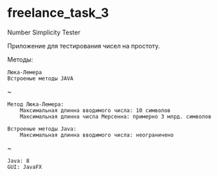 # freelance_task_3
Number Simplicity Tester

Приложение для тестирования чисел на простоту.

Методы:

    Люка-Лемера
    Встроеные методы JAVA
~   

    Метод Люка-Лемера:
        Максимальная длинна вводимого числа: 10 символов
        Максимальная длинна числа Мерсенна: примерно 3 млрд. символов
    
    Встроеные методы Java:
        Максимальная длинна вводимого числа: неограничено
~

    Java: 8
    GUI: JavaFX
